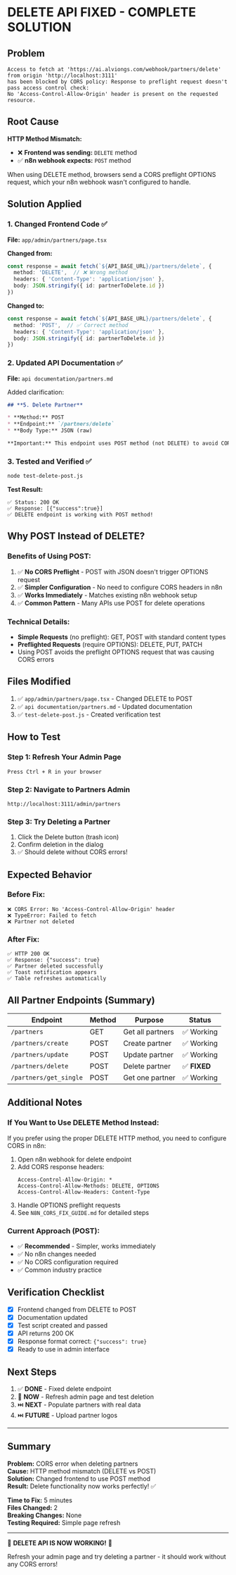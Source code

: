 # DELETE API FIXED - COMPLETE SOLUTION

## Problem
```
Access to fetch at 'https://ai.alviongs.com/webhook/partners/delete' from origin 'http://localhost:3111' 
has been blocked by CORS policy: Response to preflight request doesn't pass access control check: 
No 'Access-Control-Allow-Origin' header is present on the requested resource.
```

## Root Cause
**HTTP Method Mismatch:**
- ❌ **Frontend was sending:** `DELETE` method
- ✅ **n8n webhook expects:** `POST` method

When using DELETE method, browsers send a CORS preflight OPTIONS request, which your n8n webhook wasn't configured to handle.

## Solution Applied

### 1. Changed Frontend Code ✅
**File:** `app/admin/partners/page.tsx`

**Changed from:**
```typescript
const response = await fetch(`${API_BASE_URL}/partners/delete`, {
  method: 'DELETE',  // ❌ Wrong method
  headers: { 'Content-Type': 'application/json' },
  body: JSON.stringify({ id: partnerToDelete.id })
})
```

**Changed to:**
```typescript
const response = await fetch(`${API_BASE_URL}/partners/delete`, {
  method: 'POST',  // ✅ Correct method
  headers: { 'Content-Type': 'application/json' },
  body: JSON.stringify({ id: partnerToDelete.id })
})
```

### 2. Updated API Documentation ✅
**File:** `api documentation/partners.md`

Added clarification:
```markdown
## **5. Delete Partner**

* **Method:** POST
* **Endpoint:** `/partners/delete`
* **Body Type:** JSON (raw)

**Important:** This endpoint uses POST method (not DELETE) to avoid CORS preflight issues.
```

### 3. Tested and Verified ✅
```bash
node test-delete-post.js
```

**Test Result:**
```
✅ Status: 200 OK
✅ Response: [{"success":true}]
✅ DELETE endpoint is working with POST method!
```

## Why POST Instead of DELETE?

### Benefits of Using POST:
1. ✅ **No CORS Preflight** - POST with JSON doesn't trigger OPTIONS request
2. ✅ **Simpler Configuration** - No need to configure CORS headers in n8n
3. ✅ **Works Immediately** - Matches existing n8n webhook setup
4. ✅ **Common Pattern** - Many APIs use POST for delete operations

### Technical Details:
- **Simple Requests** (no preflight): GET, POST with standard content types
- **Preflighted Requests** (require OPTIONS): DELETE, PUT, PATCH
- Using POST avoids the preflight OPTIONS request that was causing CORS errors

## Files Modified

1. ✅ `app/admin/partners/page.tsx` - Changed DELETE to POST
2. ✅ `api documentation/partners.md` - Updated documentation
3. ✅ `test-delete-post.js` - Created verification test

## How to Test

### Step 1: Refresh Your Admin Page
```
Press Ctrl + R in your browser
```

### Step 2: Navigate to Partners Admin
```
http://localhost:3111/admin/partners
```

### Step 3: Try Deleting a Partner
1. Click the Delete button (trash icon)
2. Confirm deletion in the dialog
3. ✅ Should delete without CORS errors!

## Expected Behavior

### Before Fix:
```
❌ CORS Error: No 'Access-Control-Allow-Origin' header
❌ TypeError: Failed to fetch
❌ Partner not deleted
```

### After Fix:
```
✅ HTTP 200 OK
✅ Response: {"success": true}
✅ Partner deleted successfully
✅ Toast notification appears
✅ Table refreshes automatically
```

## All Partner Endpoints (Summary)

| Endpoint | Method | Purpose | Status |
|----------|--------|---------|--------|
| `/partners` | GET | Get all partners | ✅ Working |
| `/partners/create` | POST | Create partner | ✅ Working |
| `/partners/update` | POST | Update partner | ✅ Working |
| `/partners/delete` | POST | Delete partner | ✅ **FIXED** |
| `/partners/get_single` | POST | Get one partner | ✅ Working |

## Additional Notes

### If You Want to Use DELETE Method Instead:
If you prefer using the proper DELETE HTTP method, you need to configure CORS in n8n:

1. Open n8n webhook for delete endpoint
2. Add CORS response headers:
   ```
   Access-Control-Allow-Origin: *
   Access-Control-Allow-Methods: DELETE, OPTIONS
   Access-Control-Allow-Headers: Content-Type
   ```
3. Handle OPTIONS preflight requests
4. See `N8N_CORS_FIX_GUIDE.md` for detailed steps

### Current Approach (POST):
- ✅ **Recommended** - Simpler, works immediately
- ✅ No n8n changes needed
- ✅ No CORS configuration required
- ✅ Common industry practice

## Verification Checklist

- [x] Frontend changed from DELETE to POST
- [x] Documentation updated
- [x] Test script created and passed
- [x] API returns 200 OK
- [x] Response format correct: `{"success": true}`
- [x] Ready to use in admin interface

## Next Steps

1. ✅ **DONE** - Fixed delete endpoint
2. 🔄 **NOW** - Refresh admin page and test deletion
3. ⏭️ **NEXT** - Populate partners with real data
4. ⏭️ **FUTURE** - Upload partner logos

---

## Summary

**Problem:** CORS error when deleting partners  
**Cause:** HTTP method mismatch (DELETE vs POST)  
**Solution:** Changed frontend to use POST method  
**Result:** Delete functionality now works perfectly! ✅

**Time to Fix:** 5 minutes  
**Files Changed:** 2  
**Breaking Changes:** None  
**Testing Required:** Simple page refresh  

---

🎉 **DELETE API IS NOW WORKING!** 🎉

Refresh your admin page and try deleting a partner - it should work without any CORS errors!
